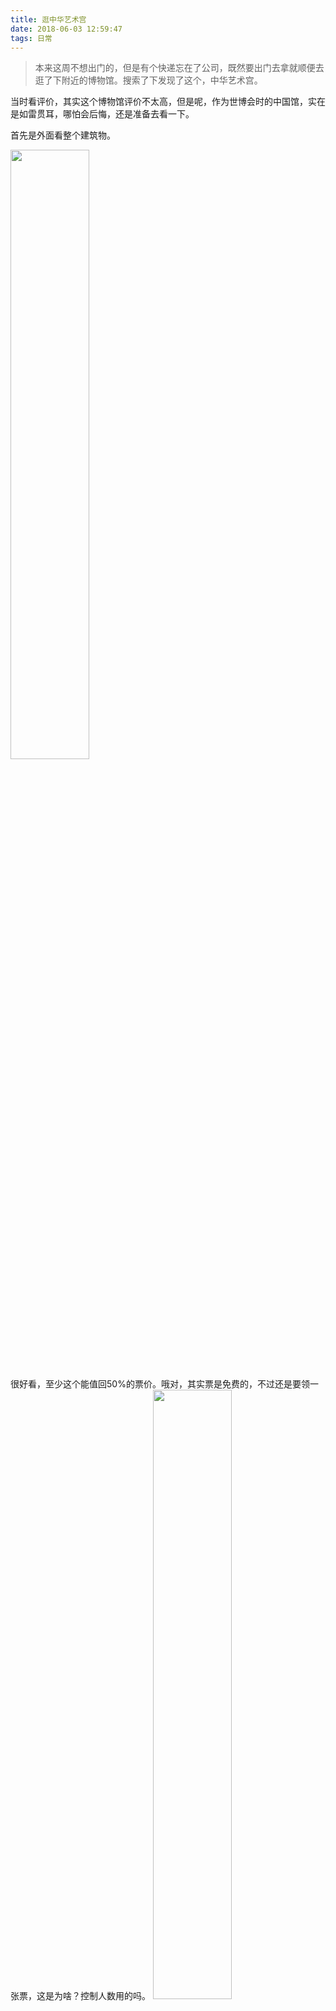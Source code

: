 ```yaml
---
title: 逛中华艺术宫
date: 2018-06-03 12:59:47
tags: 日常
---
```

> 本来这周不想出门的，但是有个快递忘在了公司，既然要出门去拿就顺便去逛了下附近的博物馆。搜索了下发现了这个，中华艺术宫。

<!--more-->

当时看评价，其实这个博物馆评价不太高，但是呢，作为世博会时的中国馆，实在是如雷贯耳，哪怕会后悔，还是准备去看一下。

首先是外面看整个建筑物。

<img src="外貌.jpg" width="50%" height="50%">

很好看，至少这个能值回50%的票价。哦对，其实票是免费的，不过还是要领一张票，这是为啥？控制人数用的吗。
<img src="参观券.jpg" width="50%" height="50%">

进去之后感觉风很大，楼很高，这倒是挺凉快的。不过内容确实，应该说我看不懂，都是现代艺术。

比较让我喜欢的，第一是这个黄铜马。
<img src="黄铜马.jpg" width="50%" height="50%">
马很大，看起来不像是金属材质，反而像布做的。

然后是这个小马，或者说是个苦行者吗？
<img src="苦行者.jpg" width="50%" height="50%">

最后还有一个雕塑，椅子上的人。
<img src="椅子上的人.jpg" width="50%" height="50%">
侧面看感觉很有韵味，当然具体让我说，还是什么都说不出来。

现代艺术真的需要美学修养才能看懂，我去走马观花地看一圈，其实也就记住了这仨雕塑，雕塑可能是因为表现形式比较大众化，我还能感受到一点说不出的东西。

我去的时候大部分展厅也没啥东西，看的基本都是在最顶楼，可能是九楼或者十楼。

从顶层下到次高层是没有电梯的，是一个比较舒缓的长走廊。这个走廊上是一些比较通俗的艺术，有连环画，皮影一类的东西。

第一次近距离看皮影，真的好精致，很漂亮，如果我喜欢的人物能够做成皮影周边我大概会去买的，额，钱够的话。

<img src="武将.jpg" width="40%" height="40%"> <img src="三英战吕布.jpg" width="50%" height="50%">

就这么溜了一圈，差不多就花了一个多小时，确实没什么太多的印象残留，但还是没那么糟。

有个好玩点的事情，我是跟着一群日本人进馆和出馆的，虽然中间没有跟着。因为入口不准带导游的小旗子进来，他们拿着一个鲤鱼旗，然后一路上安安静静的，排成一排参观，真是有趣，跟刻板印象一模一样啊。